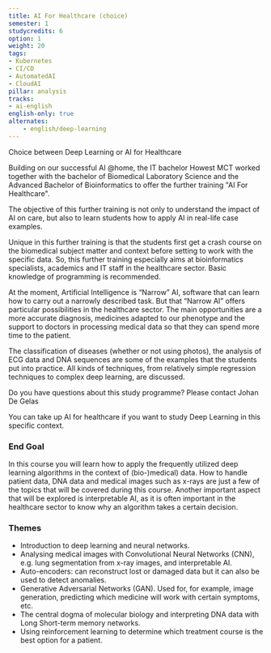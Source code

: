 ```yaml
---
title: AI For Healthcare (choice)
semester: 1
studycredits: 6
option: 1
weight: 20
tags:
- Kubernetes
- CI/CD
- AutomatedAI
- CloudAI
pillar: analysis
tracks:
- ai-english
english-only: true
alternates:
    - english/deep-learning
---
```

Choice between Deep Learning or AI for Healthcare

Building on our successful AI @home, the IT bachelor Howest MCT worked together with the bachelor of Biomedical Laboratory Science and the Advanced Bachelor of Bioinformatics to offer the further training "AI For Healthcare".

The objective of this further training is not only to understand the impact of AI on care, but also to learn students how to apply AI in real-life case examples.

Unique in this further training is that the students first get a crash course on the biomedical subject matter and context before setting to work with the specific data. So, this further training especially aims at bioinformatics specialists, academics and IT staff in the healthcare sector. Basic knowledge of programming is recommended.

At the moment, Artificial Intelligence is “Narrow” AI, software that can learn  how to carry out a narrowly described task. But that “Narrow AI” offers particular possibilities in the healthcare sector. The main opportunities are a more accurate diagnosis, medicines adapted to our phenotype and the support to doctors in processing medical data so that they can spend more time to the patient.

The classification of diseases (whether or not using photos), the analysis of ECG data and DNA sequences are some of the examples that the students put into practice. All kinds of techniques, from relatively simple regression techniques to complex deep learning, are discussed.

Do you have questions about this study programme? 
Please contact Johan De Gelas

You can take up AI for healthcare if you want to study Deep Learning in this specific context. 

### End Goal
In this course you will learn how to apply the frequently utilized deep learning algorithms in the context of (bio-)medical) data. How to handle patient data, DNA data and medical images such as x-rays are just a few of the topics that will be covered during this course. Another important aspect that will be explored is interpretable AI, as it is often important in the healthcare sector to know why an algorithm takes a certain decision.  

### Themes
- Introduction to deep learning and neural networks.  
- Analysing medical images with Convolutional Neural Networks (CNN), e.g. lung segmentation from x-ray images, and interpretable AI. 
- Auto-encoders: can reconstruct lost or damaged data but it can also be used to detect anomalies.  
- Generative Adversarial Networks (GAN). Used for, for example, image generation, predicting which medicine will work with certain symptoms, etc. 
- The central dogma of molecular biology and interpreting DNA data with Long Short-term memory networks.  
- Using reinforcement learning to determine which treatment course is the best option for a patient. 